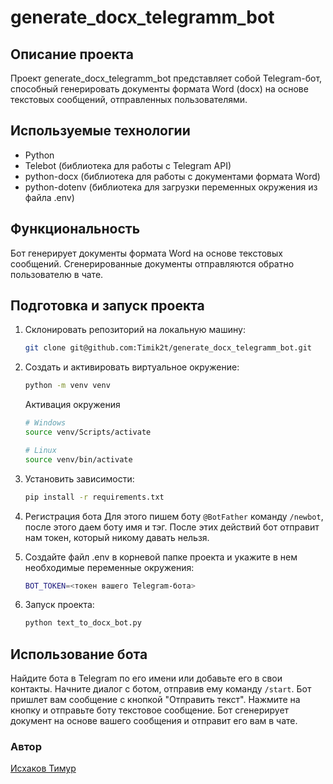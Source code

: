 # generate_docx_telegramm_bot

## Описание проекта

Проект generate_docx_telegramm_bot представляет собой Telegram-бот, способный генерировать документы формата Word (docx) на основе текстовых сообщений, отправленных пользователями.

## Используемые технологии

- Python
- Telebot (библиотека для работы с Telegram API)
- python-docx (библиотека для работы с документами формата Word)
- python-dotenv (библиотека для загрузки переменных окружения из файла .env)

## Функциональность

Бот генерирует документы формата Word на основе текстовых сообщений.  Сгенерированные документы отправляются обратно пользователю в чате.


## Подготовка и запуск проекта

1. Склонировать репозиторий на локальную машину:

    ```bash
    git clone git@github.com:Timik2t/generate_docx_telegramm_bot.git
    ```

2. Создать и активировать виртуальное окружение:

    ```bash
    python -m venv venv
    ```

    Активация окружения
    ```bash
    # Windows
    source venv/Scripts/activate
    ```
    ```bash
    # Linux
    source venv/bin/activate
    ```
3. Установить зависимости:

    ```bash
    pip install -r requirements.txt
    ```
4. Регистрация бота
    Для этого пишем боту `@BotFather` команду `/newbot`, после этого даем боту имя и тэг. После этих действий бот отправит нам токен, который никому давать нельзя.

5. Создайте файл .env в корневой папке проекта и укажите в нем необходимые переменные окружения:
    ```bash
    BOT_TOKEN=<токен вашего Telegram-бота>
    ```
6. Запуск проекта:
    ```bash
    python text_to_docx_bot.py
    ```
## Использование бота

Найдите бота в Telegram по его имени или добавьте его в свои контакты.
Начните диалог с ботом, отправив ему команду `/start`.
Бот пришлет вам сообщение с кнопкой "Отправить текст".
Нажмите на кнопку и отправьте боту текстовое сообщение.
Бот сгенерирует документ на основе вашего сообщения и отправит его вам в чате.
### Автор

[Исхаков Тимур](https://github.com/Timik2t)
